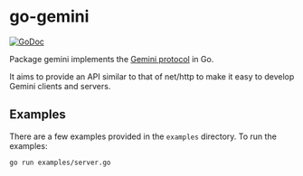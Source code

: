 # go-gemini

[![GoDoc](https://godoc.org/git.sr.ht/~adnano/go-gemini?status.svg)](https://godoc.org/git.sr.ht/~adnano/go-gemini)

Package gemini implements the [Gemini protocol](https://gemini.circumlunar.space) in Go.

It aims to provide an API similar to that of net/http to make it easy to develop Gemini clients and servers.

## Examples

There are a few examples provided in the `examples` directory.
To run the examples:

	go run examples/server.go
